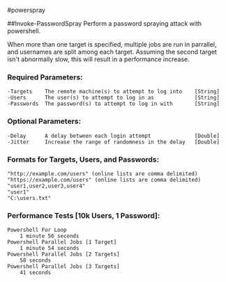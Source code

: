 #powerspray

##Invoke-PasswordSpray
Perform a password spraying attack with powershell.

When more than one target is specified, multiple jobs are run in parrallel, and usernames are split among each target.  Assuming the second target isn't abnormally slow, this will result in a performance increase.

### Required Parameters:
    -Targets    The remote machine(s) to attempt to log into    [String]
    -Users      The user(s) to attempt to log in as             [String]
    -Passwords  The password(s) to attempt to log in with       [String]
### Optional Parameters:
    -Delay      A delay between each login attempt              [Double]
    -Jitter     Increase the range of randomness in the delay   [Double]
### Formats for Targets, Users, and Passwords:
    "http://example.com/users" (online lists are comma delimited)
    "https://example.com/users" (online lists are comma delimited)
    "user1,user2,user3,user4"
    "user1"
    "C:\users.txt"

### Performance Tests [10k Users, 1 Password]:
    Powershell For Loop
        1 minute 56 seconds
    Powershell Parallel Jobs [1 Target]
        1 minute 54 seconds
    Powershell Parallel Jobs [2 Targets]
        58 seconds
    Powershell Parallel Jobs [3 Targets]
        41 seconds

